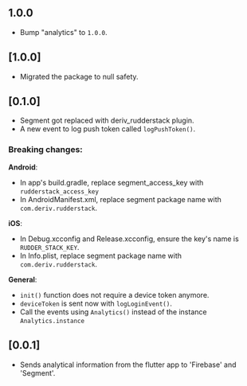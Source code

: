 ## 1.0.0

 - Bump "analytics" to `1.0.0`.

## [1.0.0]
- Migrated the package to null safety.

## [0.1.0]
- Segment got replaced with deriv_rudderstack plugin.
- A new event to log push token called `logPushToken()`.

### Breaking changes:
**Android**:
- In app's build.gradle, replace segment_access_key with `rudderstack_access_key`
- In AndroidManifest.xml, replace segment package name with `com.deriv.rudderstack`.


**iOS**:
- In Debug.xcconfig and Release.xcconfig, ensure the key's name is `RUDDER_STACK_KEY`.
- In Info.plist, replace segment package name with `com.deriv.rudderstack`.

**General**:
- `init()` function does not require a device token anymore.
- `deviceToken` is sent now with `logLoginEvent()`.
- Call the events using `Analytics()` instead of the instance `Analytics.instance`

## [0.0.1]

* Sends analytical information from the flutter app to 'Firebase' and 'Segment'.
